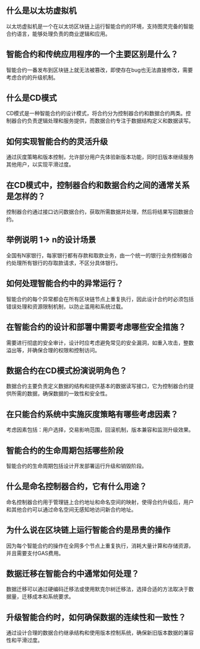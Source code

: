 ## 什么是以太坊虚拟机

以太坊虚拟机是一个在以太坊区块链上运行智能合约的环境，支持图灵完备的智能合约语言，能够处理负责的商业逻辑和应用。



## 智能合约和传统应用程序的一个主要区别是什么？

智能合约一番发布到区块链上就无法被篡改，即使存在bug也无法直接修改，需要考虑合约的升级机制。



## 什么是CD模式

CD模式是一种智能合约的设计模式，将合约分为控制器合约和数据合约两类。控制器合约负责逻辑处理和服务提供，而数据合约专注于数据结构定义和数据读写。



## 如何实现智能合约的灵活升级

通过灰度策略和版本控制，允许部分用户先体验新版本功能，同时旧版本继续服务其他用户，以实现平滑过度。



## 在CD模式中，控制器合约和数据合约之间的通常关系是怎样的？

控制器合约通过接口访问数据合约，获取所需数据并处理，然后将结果写回数据合约。



## 举例说明 1-> n的设计场景

全国有N家银行，每家银行都有存款和取款业务，由一个统一的银行业务控制器合约处理所有银行的存取款请求，不区分具体银行。



## 如何处理智能合约中的异常运行？

智能合约的每个异常都会在所有区块链节点上重复执行，因此设计合约时必须包括错误处理和资源限制机制，以防止滥用和系统过载。



## 在智能合约的设计和部署中需要考虑哪些安全措施？

需要进行彻底的安全审计，设计时应考虑避免常见的安全漏洞，如重入攻击，整数溢出等，并确保合理的权限和控制访问。



## 数据合约在CD模式扮演说明角色？

数据合约主要负责定义数据的结构和提供基本的数据读写接口，它为控制器合约提供所需的数据，确保数据的一致性和安全性。



## 在只能合约系统中实施灰度策略有哪些考虑因素？

考虑因素包括：用户选择，交易影响范围，回滚机制，版本兼容和监测升级效果。



## 智能合约的生命周期包括哪些阶段

智能合约的生命周期包括设计开发部署运行升级和销毁阶段。



## 什么是命名控制器合约，它有什么用途？

命名控制器合约用于管理链上合约地址和命名空间的映射，使得合约升级后，用户和其他合约可以通过命名空间无感知地访问新合约地址。



## 为什么说在区块链上运行智能合约是昂贵的操作

因为每个智能合约的操作在全网多个节点上重复执行，消耗大量计算和存储资源，并且需要支付GAS费用。



## 数据迁移在智能合约中通常如何处理？

数据迁移可以通过硬编码迁移法或使用默克尔树迁移法，选择合适的方法取决于数据量，迁移成本和系统要求。



## 升级智能合约时，如何确保数据的连续性和一致性？

通过设计合理的数据合约继承结构和使用版本控制系统，确保新旧版本数据的兼容性和平滑过度。






